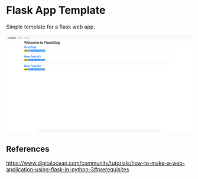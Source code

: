 # Flask App Template

Simple template for a flask web app. 

<img src="https://raw.githubusercontent.com/karinazad/flask-app-template/main/flask-app.png?token=ANKC3TBMJXUS2T7FSIWJYSTAK5SMC">


## References
https://www.digitalocean.com/community/tutorials/how-to-make-a-web-application-using-flask-in-python-3#prerequisites
